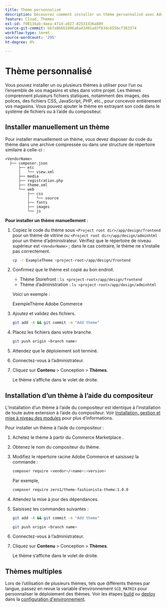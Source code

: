 ```yaml
---
title: Thème personnalisé
description: Découvrez comment installer un thème personnalisé avec Adobe Commerce sur l’infrastructure cloud.
feature: Cloud, Themes
exl-id: f08134ab-daea-471d-a927-02531d36a809
source-git-commit: bb7a866b1896a8a43d01ad3f83dc655bcf383374
workflow-type: tm+mt
source-wordcount: '295'
ht-degree: 0%

---
```


# Thème personnalisé

Vous pouvez installer un ou plusieurs thèmes à utiliser pour l’un ou l’ensemble de vos magasins et sites dans votre projet. Les thèmes comprennent plusieurs fichiers statiques, notamment des images, des polices, des fichiers CSS, JavaScript, PHP, etc., pour concevoir entièrement vos magasins. Vous pouvez ajouter le thème en extrayant son code dans le système de fichiers ou à l’aide du compositeur.

## Installer manuellement un thème

Pour installer manuellement un thème, vous devez disposer du code du thème dans une archive compressée ou dans une structure de répertoire similaire à celle-ci :

```text
<VendorName>
  ├── composer.json
      ├── etc
      │   └── view.xml
      ├── media
      ├── registration.php
      ├── theme.xml
      └── web
          ├── css
          │   └── source
          ├── fonts
          ├── images
          └── js
```

**Pour installer un thème manuellement** :

1. Copiez le code du thème sous `<Project root dir>/app/design/frontend` pour un thème de vitrine ou `<Project root dir>/app/design/adminhtml` pour un thème d’administrateur. Vérifiez que le répertoire de niveau supérieur est `<VendorName>` ; dans le cas contraire, le thème ne s’installe pas correctement.

   ```bash
   cp -r ExampleTheme <project-root>/app/design/frontend
   ```

1. Confirmez que le thème est copié au bon endroit.

   * Thème Storefront : `ls <project-root>/app/design/frontend`
   * Thème d’administration : `ls <project-root>/app/design/adminhtml`

   Voici un exemple :

   ExempleThème Adobe Commerce

1. Ajoutez et validez des fichiers.

   ```bash
   git add -A && git commit -m "Add theme"
   ```

1. Placez les fichiers dans votre branche.

   ```bash
   git push origin <branch name>
   ```

1. Attendez que le déploiement soit terminé.
1. Connectez-vous à l’administrateur.
1. Cliquez sur **Contenu** > Conception > **Thèmes**.

   Le thème s’affiche dans le volet de droite.

## Installation d’un thème à l’aide du compositeur

L’installation d’un thème à l’aide du compositeur est identique à l’installation de toute autre extension à l’aide du compositeur. Voir [Installation, gestion et mise à niveau des modules](extensions.md) pour plus d’informations.

Pour installer un thème à l’aide du compositeur :

1. Achetez le thème à partir du Commerce Marketplace .
1. Obtenez le nom du compositeur du thème.
1. Modifiez le répertoire racine Adobe Commerce et saisissez la commande :

   ```bash
   composer require <vendor>/<name>:<version>
   ```

   Par exemple,

   ```bash
   composer require zero1/theme-fashionista-theme:1.0.0
   ```

1. Attendez la mise à jour des dépendances.
1. Saisissez les commandes suivantes :

   ```bash
   git add -A && git commit -m "Add theme"
   ```

   ```bash
   git push origin <branch name>
   ```

1. Connectez-vous à l’administrateur.
1. Cliquez sur **Contenu** > Conception > **Thèmes**.

   Le thème s’affiche dans le volet de droite.

## Thèmes multiples

Lors de l’utilisation de plusieurs thèmes, tels que différents thèmes par langue, passez en revue la variable d’environnement `SCD_MATRIX` pour personnaliser le déploiement des thèmes. Voir les étapes [build](../environment/variables-build.md#scd_matrix) ou [deploy](../environment/variables-deploy.md#scd_matrix) dans la [configuration d&#39;environnement](../environment/configure-env-yaml.md).
